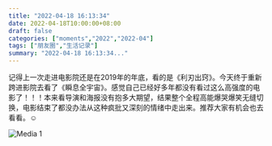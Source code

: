 ```yaml
---
title: "2022-04-18 16:13:34"
date: 2022-04-18T10:00:00+08:00
draft: false
categories: ["moments","2022","2022-04"]
tags: ["朋友圈","生活记录"]
summary: "2022-04-18 16:13:34..."
---
```


记得上一次走进电影院还是在2019年的年底，看的是《利刃出窍》。今天终于重新跨进影院去看了《瞬息全宇宙》。感觉自己已经好多年都没有看过这么高强度的电影了！！！本来看导演和海报没有抱多大期望，结果整个全程高能爆哭爆笑无缝切换，电影结束了都没办法从这种疯批又深刻的情绪中走出来。推荐大家有机会也去看看。☺️

![Media 1](/Moments/photos/2022-04-18/202204181613340.jpg)

